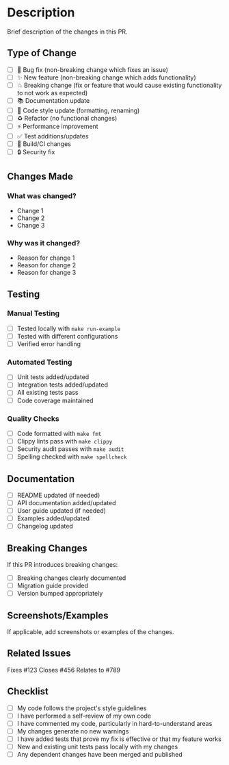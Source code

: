 # Description

Brief description of the changes in this PR.

## Type of Change

- [ ] 🐛 Bug fix (non-breaking change which fixes an issue)
- [ ] ✨ New feature (non-breaking change which adds functionality)
- [ ] 💥 Breaking change (fix or feature that would cause existing functionality to not work as expected)
- [ ] 📚 Documentation update
- [ ] 🎨 Code style update (formatting, renaming)
- [ ] ♻️ Refactor (no functional changes)
- [ ] ⚡ Performance improvement
- [ ] ✅ Test additions/updates
- [ ] 🔧 Build/CI changes
- [ ] 🔒 Security fix

## Changes Made

### What was changed?

- Change 1
- Change 2
- Change 3

### Why was it changed?

- Reason for change 1
- Reason for change 2
- Reason for change 3

## Testing

### Manual Testing

- [ ] Tested locally with `make run-example`
- [ ] Tested with different configurations
- [ ] Verified error handling

### Automated Testing

- [ ] Unit tests added/updated
- [ ] Integration tests added/updated
- [ ] All existing tests pass
- [ ] Code coverage maintained

### Quality Checks

- [ ] Code formatted with `make fmt`
- [ ] Clippy lints pass with `make clippy`
- [ ] Security audit passes with `make audit`
- [ ] Spelling checked with `make spellcheck`

## Documentation

- [ ] README updated (if needed)
- [ ] API documentation added/updated
- [ ] User guide updated (if needed)
- [ ] Examples added/updated
- [ ] Changelog updated

## Breaking Changes

If this PR introduces breaking changes:

- [ ] Breaking changes clearly documented
- [ ] Migration guide provided
- [ ] Version bumped appropriately

## Screenshots/Examples

If applicable, add screenshots or examples of the changes.

## Related Issues

Fixes #123
Closes #456
Relates to #789

## Checklist

- [ ] My code follows the project's style guidelines
- [ ] I have performed a self-review of my own code
- [ ] I have commented my code, particularly in hard-to-understand areas
- [ ] My changes generate no new warnings
- [ ] I have added tests that prove my fix is effective or that my feature works
- [ ] New and existing unit tests pass locally with my changes
- [ ] Any dependent changes have been merged and published
